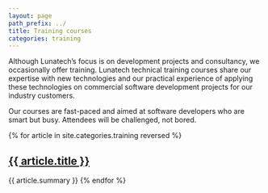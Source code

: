 ```yaml
---
layout: page
path_prefix: ../
title: Training courses
categories: training
---
```


Although Lunatech’s focus is on development projects and consultancy, we occasionally offer training. Lunatech technical training courses share our expertise with new technologies and our practical experience of applying these technologies on commercial software development projects for our industry customers.

Our courses are fast-paced and aimed at software developers who are smart but busy. Attendees will be challenged, not bored.

{% for article in site.categories.training reversed %}
## <a href="/{{ article.url | replace:'.html','' }}">{{ article.title }}</a>

{{ article.summary }}
{% endfor %}
